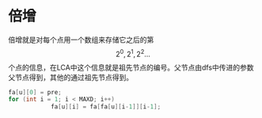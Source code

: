 # 倍增

倍增就是对每个点用一个数组来存储它之后的第$$2^0,2^1,2^2...$$个点的信息，在LCA中这个信息就是祖先节点的编号。父节点由dfs中传进的参数父节点得到，其他的通过祖先节点得到。

```cpp
fa[u][0] = pre;
for (int i = 1; i < MAXD; i++)
            fa[u][i] = fa[fa[u][i-1]][i-1];
```

